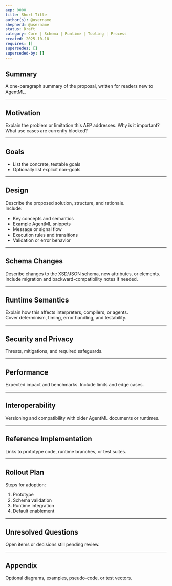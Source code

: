 ```yaml
---
aep: 0000
title: Short Title
author(s): @username
shepherd: @username
status: Draft
category: Core | Schema | Runtime | Tooling | Process
created: 2025-10-18
requires: []
supersedes: []
superseded-by: []
---
```


## Summary
A one-paragraph summary of the proposal, written for readers new to AgentML.

---

## Motivation
Explain the problem or limitation this AEP addresses.
Why is it important?  
What use cases are currently blocked?

---

## Goals
- List the concrete, testable goals
- Optionally list explicit non-goals

---

## Design
Describe the proposed solution, structure, and rationale.  
Include:
- Key concepts and semantics
- Example AgentML snippets
- Message or signal flow
- Execution rules and transitions
- Validation or error behavior

---

## Schema Changes
Describe changes to the XSD/JSON schema, new attributes, or elements.  
Include migration and backward-compatibility notes if needed.

---

## Runtime Semantics
Explain how this affects interpreters, compilers, or agents.  
Cover determinism, timing, error handling, and testability.

---

## Security and Privacy
Threats, mitigations, and required safeguards.

---

## Performance
Expected impact and benchmarks. Include limits and edge cases.

---

## Interoperability
Versioning and compatibility with older AgentML documents or runtimes.

---

## Reference Implementation
Links to prototype code, runtime branches, or test suites.

---

## Rollout Plan
Steps for adoption:
1. Prototype
2. Schema validation
3. Runtime integration
4. Default enablement

---

## Unresolved Questions
Open items or decisions still pending review.

---

## Appendix
Optional diagrams, examples, pseudo-code, or test vectors.